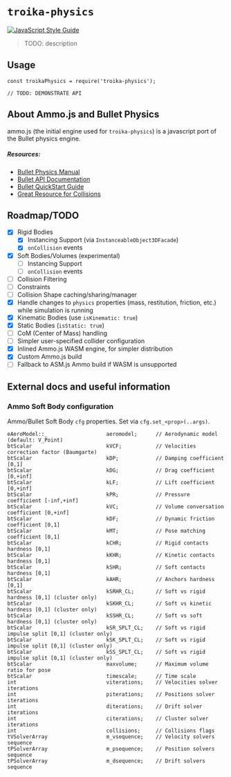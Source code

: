 # `troika-physics`
[![JavaScript Style Guide](https://img.shields.io/badge/code_style-standard-brightgreen.svg)](https://standardjs.com)

> TODO: description

## Usage

```
const troikaPhysics = require('troika-physics');

// TODO: DEMONSTRATE API
```

## About Ammo.js and Bullet Physics
ammo.js (the initial engine used for `troika-physics`) is a javascript port of the Bullet physics engine.

##### Resources:
* [Bullet Physics Manual](http://www.cs.kent.edu/~ruttan/GameEngines/lectures/Bullet_User_Manual)
* [Bullet API Documentation](https://pybullet.org/Bullet/BulletFull/index.html)
* [Bullet QuickStart Guide](https://docs.google.com/document/d/10sXEhzFRSnvFcl3XxNGhnD4N2SedqwdAvK3dsihxVUA/edit#heading=h.czaspku18mzs)
* [Great Resource for Collisions](https://github.com/AndresTraks/BulletSharp/wiki/Collision-Callbacks-and-Triggers)

## Roadmap/TODO
- [x] Rigid Bodies
  - [x] Instancing Support (via `InstanceableObject3DFacade`)
  - [x] `onCollision` events
- [x] Soft Bodies/Volumes (experimental)
  - [ ] Instancing Support
  - [ ] `onCollision` events
- [ ] Collision Filtering
- [ ] Constraints
- [ ] Collision Shape caching/sharing/manager
- [x] Handle changes to `physics` properties (mass, restitution, friction, etc.) while simulation is running
- [x] Kinematic Bodies (use `isKinematic: true`)
- [x] Static Bodies (`isStatic: true`)
- [ ] CoM (Center of Mass) handling
- [ ] Simpler user-specified collider configuration
- [x] Inlined Ammo.js WASM engine, for simpler distribution
- [x] Custom Ammo.js build
- [ ] Fallback to ASM.js Ammo build if WASM is unsupported

## External docs and useful information

### Ammo Soft Body configuration
Ammo/Bullet Soft Body `cfg` properties. Set via `cfg.set_<prop>(..args)`.
```
eAeroModel::_                   aeromodel;      // Aerodynamic model (default: V_Point)
btScalar                        kVCF;           // Velocities correction factor (Baumgarte)
btScalar                        kDP;            // Damping coefficient [0,1]
btScalar                        kDG;            // Drag coefficient [0,+inf]
btScalar                        kLF;            // Lift coefficient [0,+inf]
btScalar                        kPR;            // Pressure coefficient [-inf,+inf]
btScalar                        kVC;            // Volume conversation coefficient [0,+inf]
btScalar                        kDF;            // Dynamic friction coefficient [0,1]
btScalar                        kMT;            // Pose matching coefficient [0,1]              
btScalar                        kCHR;           // Rigid contacts hardness [0,1]
btScalar                        kKHR;           // Kinetic contacts hardness [0,1]
btScalar                        kSHR;           // Soft contacts hardness [0,1]
btScalar                        kAHR;           // Anchors hardness [0,1]
btScalar                        kSRHR_CL;       // Soft vs rigid hardness [0,1] (cluster only)
btScalar                        kSKHR_CL;       // Soft vs kinetic hardness [0,1] (cluster only)
btScalar                        kSSHR_CL;       // Soft vs soft hardness [0,1] (cluster only)
btScalar                        kSR_SPLT_CL;    // Soft vs rigid impulse split [0,1] (cluster only)
btScalar                        kSK_SPLT_CL;    // Soft vs rigid impulse split [0,1] (cluster only)
btScalar                        kSS_SPLT_CL;    // Soft vs rigid impulse split [0,1] (cluster only)
btScalar                        maxvolume;      // Maximum volume ratio for pose
btScalar                        timescale;      // Time scale
int                             viterations;    // Velocities solver iterations
int                             piterations;    // Positions solver iterations
int                             diterations;    // Drift solver iterations
int                             citerations;    // Cluster solver iterations
int                             collisions;     // Collisions flags
tVSolverArray                   m_vsequence;    // Velocity solvers sequence
tPSolverArray                   m_psequence;    // Position solvers sequence
tPSolverArray                   m_dsequence;    // Drift solvers sequence
```